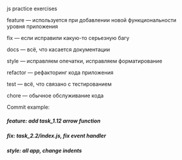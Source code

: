 js practice exercises

feature — используется при добавлении новой функциональности уровня приложения

fix — если исправили какую-то серьезную багу

docs — всё, что касается документации

style — исправляем опечатки, исправляем форматирование

refactor — рефакторинг кода приложения

test — всё, что связано с тестированием

chore — обычное обслуживание кода

Commit example: 

##### feature: add task_1.12 arrow function

##### fix: task_2.2/index.js, fix event handler

##### style: all app, change indents